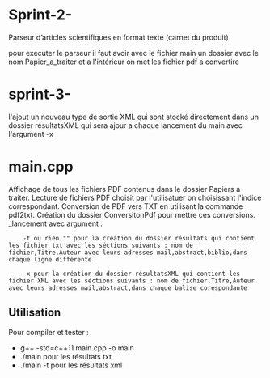 # Sprint-2-

Parseur d’articles scientifiques en format texte (carnet du produit)

pour executer le parseur il faut avoir avec le fichier main un dossier avec le nom Papier_a_traiter et a l'intérieur on met
les fichier pdf a convertire

# sprint-3-

l'ajout un nouveau type de sortie XML qui sont stocké directement dans un dossier résultatsXML qui sera ajour a chaque lancement du main avec l'argument -x

# main.cpp

Affichage de tous les fichiers PDF contenus dans le dossier Papiers a traiter.
Lecture de fichiers PDF choisit par l'utilisatuer on choisissant l'indice correspondant.
Conversion de PDF vers TXT en utilisant la commande pdf2txt.
Création du dossier ConversitonPdf pour mettre ces conversions.
\_lancement avec argument :

        -t ou rien "" pour la création du dossier résultats qui contient les fichier txt avec les séctions suivants : nom de fichier,Titre,Auteur avec leurs adresses mail,abstract,biblio,dans chaque ligne différente

        -x pour la création du dossier résultatsXML qui contient les fichier XML avec les séctions suivants : nom de fichier,Titre,Auteur avec leurs adresses mail,abstract,dans chaque balise corespondante

## Utilisation

Pour compiler et tester :

- g++ -std=c++11 main.cpp -o main
- ./main pour les résultats txt
- ./main -t pour les résultats xml

